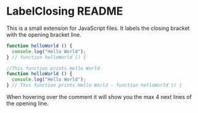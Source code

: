 # LabelClosing README

This is a small extension for JavaScript files. 
It labels the closing bracket with the opening bracket line. 

```js
function helloWorld () {
  console.log("Hello World");
} // function helloWorld () {

//This function prints Hello World
function helloWorld () {
  console.log("Hello World");
} // This function prints Hello World - function helloWorld () {
```

When hovering over the comment it will show you the max 4 next lines of the opening line.
